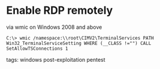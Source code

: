 # Enable RDP remotely

via wmic on Windows 2008 and above

```
C:\> wmic /namespace:\\root\CIMV2\TerminalServices PATH Win32_TerminalServiceSetting WHERE (__CLASS !="") CALL SetAllowTSConnections 1
```

tags: windows post-exploitation pentest